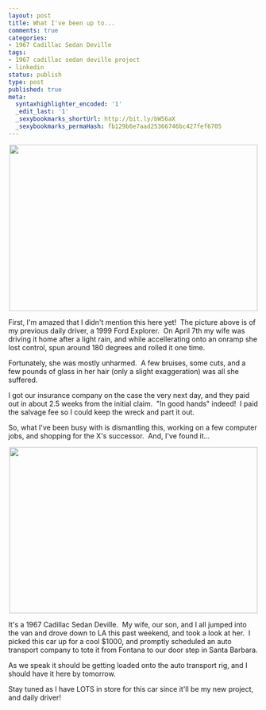 ```yaml
---
layout: post
title: What I've been up to...
comments: true
categories:
- 1967 Cadillac Sedan Deville
tags:
- 1967 cadillac sedan deville project
- linkedin
status: publish
type: post
published: true
meta:
  syntaxhighlighter_encoded: '1'
  _edit_last: '1'
  _sexybookmarks_shortUrl: http://bit.ly/bW56aX
  _sexybookmarks_permaHash: fb129b6e7aad25366746bc427fef6705
---
```

<p style="text-align: center;"><img class="aligncenter" src="http://farm4.static.flickr.com/3585/3425699318_0ee89b2b55.jpg" alt="" width="500" height="335" /></p>

First, I'm amazed that I didn't mention this here yet!  The picture above is of my previous daily driver, a 1999 Ford Explorer.  On April 7th my wife was driving it home after a light rain, and while accellerating onto an onramp she lost control, spun around 180 degrees and rolled it one time.

Fortunately, she was mostly unharmed.  A few bruises, some cuts, and a few pounds of glass in her hair (only a slight exaggeration) was all she suffered.

I got our insurance company on the case the very next day, and they paid out in about 2.5 weeks from the initial claim.  "In good hands" indeed!  I paid the salvage fee so I could keep the wreck and part it out.

So, what I've been busy with is dismantling this, working on a few computer jobs, and shopping for the X's successor.  And, I've found it...
<p style="text-align: center;"><img class="aligncenter" src="http://farm4.static.flickr.com/3626/3582951824_0b90f67b0e.jpg" alt="" width="500" height="335" /></p>
<p style="text-align: left;">It's a 1967 Cadillac Sedan Deville.  My wife, our son, and I all jumped into the van and drove down to LA this past weekend, and took a look at her.  I picked this car up for a cool $1000, and promptly scheduled an auto transport company to tote it from Fontana to our door step in Santa Barbara.</p>
<p style="text-align: left;">As we speak it should be getting loaded onto the auto transport rig, and I should have it here by tomorrow.</p>
<p style="text-align: left;">Stay tuned as I have LOTS in store for this car since it'll be my new project, and daily driver!</p>
